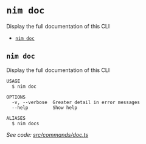 `nim doc`
=========

Display the full documentation of this CLI

* [`nim doc`](#nim-doc)

## `nim doc`

Display the full documentation of this CLI

```
USAGE
  $ nim doc

OPTIONS
  -v, --verbose  Greater detail in error messages
  --help         Show help

ALIASES
  $ nim docs
```

_See code: [src/commands/doc.ts](https://github.com/nimbella/nimbella-cli/blob/v1.9.3/src/commands/doc.ts)_
